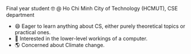 Final year student 🤓 @ Ho Chi Minh City of Technology (HCMUT), CSE department

* 😄 Eager to learn anything about CS, either purely theoretical topics or practical ones.
* 🤩 Interested in the lower-level workings of a computer.
* 🌎 Concerned about Climate change.
